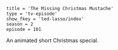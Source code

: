 ```
title = 'The Missing Christmas Mustache'
type = 'tv-episode'
show_fkey = 'ted-lasso/index'
season = 2
episode = 101
```

An animated short Christmas special.
